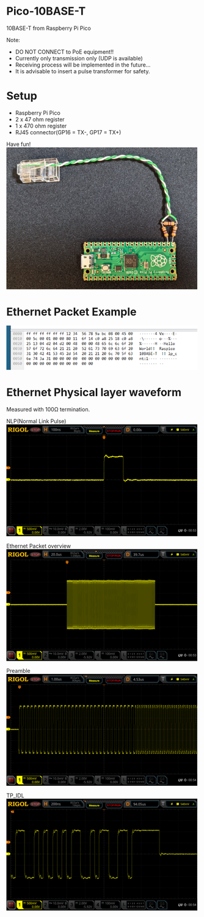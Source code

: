 # Pico-10BASE-T
10BASE-T from Raspberry Pi Pico

Note:
* DO NOT CONNECT to PoE equipment!!
* Currently only transmission only (UDP is available)
* Receiving process will be implemented in the future...
* It is advisable to insert a pulse transformer for safety.

# Setup
* Raspberry Pi Pico
* 2 x 47 ohm register
* 1 x 470 ohm register
* RJ45 connector(GP16 = TX-, GP17 = TX+)

Have fun!  
<img src="doc/setup.png" width="500">  

# Ethernet Packet Example
<img src="doc/packet.png" width="500">  

# Ethernet Physical layer waveform
Measured with 100Ω termination.  

NLP(Normal Link Pulse)  
<img src="doc/nlp.png" width="500">  

Ethernet Packet overview  
<img src="doc/packet_2.png" width="500">  

Preamble  
<img src="doc/preamble.png" width="500">  

TP_IDL  
<img src="doc/tp_idl.png" width="500">  
